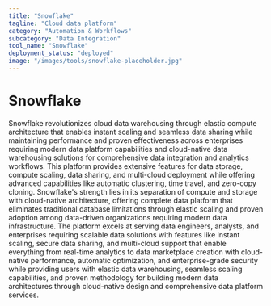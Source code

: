 ```yaml
---
title: "Snowflake"
tagline: "Cloud data platform"
category: "Automation & Workflows"
subcategory: "Data Integration"
tool_name: "Snowflake"
deployment_status: "deployed"
image: "/images/tools/snowflake-placeholder.jpg"
---
```


# Snowflake

Snowflake revolutionizes cloud data warehousing through elastic compute architecture that enables instant scaling and seamless data sharing while maintaining performance and proven effectiveness across enterprises requiring modern data platform capabilities and cloud-native data warehousing solutions for comprehensive data integration and analytics workflows. This platform provides extensive features for data storage, compute scaling, data sharing, and multi-cloud deployment while offering advanced capabilities like automatic clustering, time travel, and zero-copy cloning. Snowflake's strength lies in its separation of compute and storage with cloud-native architecture, offering complete data platform that eliminates traditional database limitations through elastic scaling and proven adoption among data-driven organizations requiring modern data infrastructure. The platform excels at serving data engineers, analysts, and enterprises requiring scalable data solutions with features like instant scaling, secure data sharing, and multi-cloud support that enable everything from real-time analytics to data marketplace creation with cloud-native performance, automatic optimization, and enterprise-grade security while providing users with elastic data warehousing, seamless scaling capabilities, and proven methodology for building modern data architectures through cloud-native design and comprehensive data platform services.